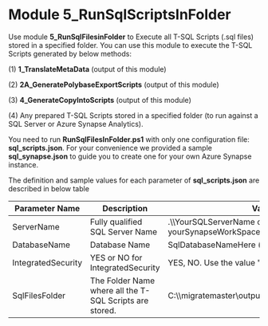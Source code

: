 # **Module 5_RunSqlScriptsInFolder**

Use module **5_RunSqlFilesinFolder** to Execute all T-SQL Scripts (.sql files) stored in a specified folder.  You can use this module to execute the T-SQL Scripts generated by below methods:

(1)  **1_TranslateMetaData** (output of this module)

(2)  **2A_GeneratePolybaseExportScripts** (output of this module)

(3)  **4_GenerateCopyIntoScripts** (output of this module)

(4)  Any prepared T-SQL Scripts stored in a specified folder (to run against a SQL Server or Azure Synapse Analytics).

You need to run **RunSqlFilesInFolder.ps1** with only one configuration file: **sql_scripts.json**. For your convenience we provided a sample **sql_synapse.json** to guide you to create one for your own Azure Synapse instance. 

The definition and sample values for each parameter of **sql_scripts.json** are described in below table

| Parameter Name     | Description                                              | Values (Sample)                                              |
| ------------------ | -------------------------------------------------------- | ------------------------------------------------------------ |
| ServerName         | Fully qualified SQL Server Name                          | .\\\YourSQLServerName or  yourSynapseWorkSpaceName.sql.azuresynapse.net |
| DatabaseName       | Database Name                                            | SqlDatabaseNameHere (or SynapseSqlPoolDbName)                |
| IntegratedSecurity | YES or NO for IntegratedSecurity                         | YES, NO. Use the value "YES" if you have Integrated Security |
| SqlFilesFolder     | The Folder Name where all the  T-SQL Scripts are stored. | C:\\\migratemaster\\output\\\4_GenerateCopyIntoScripts\\\CsvMi |

